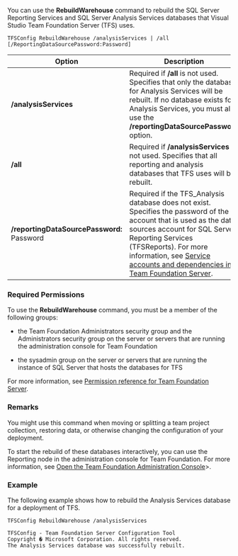 You can use the **RebuildWarehouse** command to rebuild the SQL Server Reporting Services and SQL Server Analysis Services databases that Visual Studio Team Foundation Server (TFS) uses.

	TFSConfig RebuildWarehouse /analysisServices | /all [/ReportingDataSourcePassword:Password]

<table>
	<thead>
		<tr>
			<th>Option</th>
			<th>Description</th>
		</tr>
	</thead>
	<tbody>
		<tr>
			<td><strong>/analysisServices</strong></td>
			<td>
				Required if <strong>/all</strong> is not used.
				Specifies that only the database for Analysis Services will be rebuilt.
				If no database exists for Analysis Services, you must also use the <strong>/reportingDataSourcePassword</strong> option.
			</td>
		</tr>
		<tr>
			<td><strong>/all</strong></td>
			<td>
				Required if <strong>/analysisServices</strong> is not used.
				Specifies that all reporting and analysis databases that TFS uses will be rebuilt.
			</td>
		</tr>
		<tr>
			<td><strong>/reportingDataSourcePassword:</strong> Password</td>
			<td>
				Required if the TFS_Analysis database does not exist.
				Specifies the password of the account that is used as the data sources account for SQL Server Reporting Services (TFSReports).
				For more information, see <a href="https://msdn.microsoft.com/library/cf314289-96ef-4f70-9c2b-a130d7287442">Service accounts and dependencies in Team Foundation Server</a>.
			</td>
		</tr>
	</tbody>
</table>

### Required Permissions

To use the **RebuildWarehouse** command, you must be a member of the following groups:

-   the Team Foundation Administrators security group and the Administrators security group on the server or servers that are running the administration console for Team Foundation

-   the sysadmin group on the server or servers that are running the instance of SQL Server that hosts the databases for TFS

For more information, see [Permission reference for Team Foundation Server](../../../permissions.md).

### Remarks

You might use this command when moving or splitting a team project collection, restoring data, or otherwise changing the configuration of your deployment.

To start the rebuild of these databases interactively, you can use the Reporting node in the administration console for Team Foundation. For more information, see [Open the Team Foundation Administration Console](https://msdn.microsoft.com/library/d4e7d06b-fd68-43d1-8baf-ce31c8989a02)>.

### Example

The following example shows how to rebuild the Analysis Services database for a deployment of TFS.

    TFSConfig RebuildWarehouse /analysisServices

    TFSConfig - Team Foundation Server Configuration Tool
    Copyright � Microsoft Corporation. All rights reserved.
    The Analysis Services database was successfully rebuilt.
